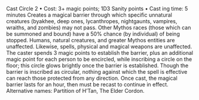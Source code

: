 Cast Circle 2
• Cost:  3+ magic points; 1D3 Sanity points
•
 Cast
ing time: 5 minutes
Creates a magical barrier through which specific unnatural 
creatures (byakhee, deep ones, lycanthropes, nightgaunts, 
vampires, wraiths, and zombies) may not pass.
 Other 
Mythos races (those which can be summoned and bound) 
have a 50% chance (by individual) of being stopped. 
Humans, natural creatures, and greater Mythos entities are 
unaffected. Likewise, spells, physical and magical weapons 
are unaffected.
The caster spends 3 magic points to establish the barrier, 
plus an additional magic point for each person to be 
encircled, while inscribing a circle on the floor; this circle 
glows brightly once the barrier is established. Though 
the barrier is inscribed as circular, nothing against which 
the spell is effective can reach those protected from any 
direction. Once cast, the magical barrier lasts for an hour, 
then must be recast to continue in effect.
Alternative names: Partition of H’Tan, The Elder Cordon.

